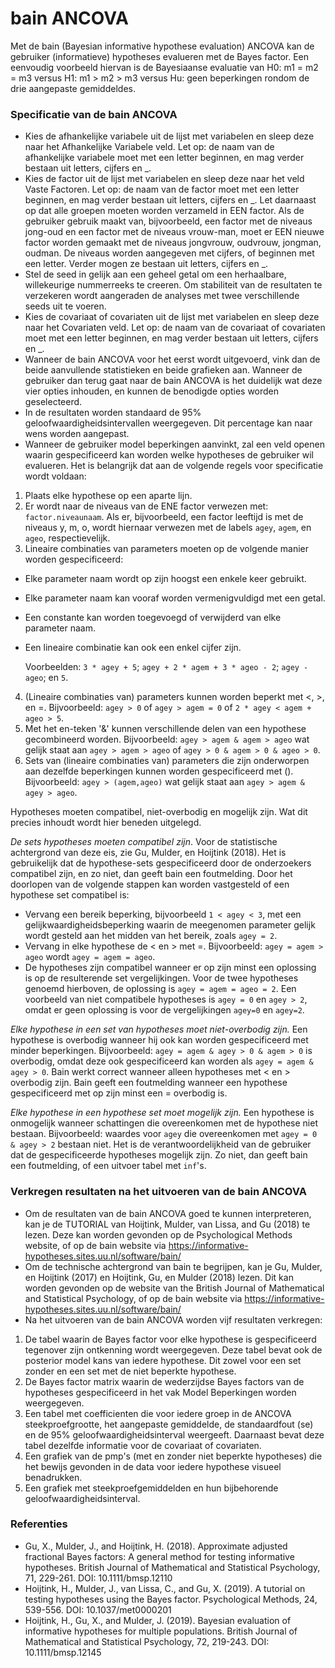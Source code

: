 bain ANCOVA
==========================

Met de bain (Bayesian informative hypothese evaluation) ANCOVA kan de gebruiker (informatieve) hypotheses evalueren met de Bayes factor. Een eenvoudig voorbeeld hiervan is de Bayesiaanse evaluatie van H0: m1 = m2 = m3 versus H1: m1 > m2 > m3 versus Hu: geen beperkingen rondom de drie aangepaste gemiddeldes.

### Specificatie van de bain ANCOVA

- Kies de afhankelijke variabele uit de lijst met variabelen en sleep deze naar het Afhankelijke Variabele veld. Let op: de naam van de afhankelijke variabele moet met een letter beginnen, en mag verder bestaan uit letters, cijfers en _. 
- Kies de factor uit de lijst met variabelen en sleep deze naar het veld Vaste Factoren. Let op: de naam van de factor moet met een letter beginnen, en mag verder bestaan uit letters, cijfers en _. Let daarnaast op dat alle groepen moeten worden verzameld in EEN factor. Als de gebruiker gebruik maakt van, bijvoorbeeld, een factor met de niveaus jong-oud en een factor met de niveaus vrouw-man, moet er EEN nieuwe factor worden gemaakt met de niveaus jongvrouw, oudvrouw, jongman, oudman. De niveaus worden aangegeven met cijfers, of beginnen met een letter. Verder mogen ze bestaan uit letters, cijfers en _.
- Stel de seed in gelijk aan een geheel getal om een herhaalbare, willekeurige nummerreeks te creeren. Om stabiliteit van de resultaten te verzekeren wordt aangeraden de analyses met twee verschillende seeds uit te voeren.
- Kies de covariaat of covariaten uit de lijst met variabelen en sleep deze naar het Covariaten veld. Let op: de naam van de covariaat of covariaten moet met een letter beginnen, en mag verder bestaan uit letters, cijfers en _. 
- Wanneer de bain ANCOVA voor het eerst wordt uitgevoerd, vink dan de beide aanvullende statistieken en beide grafieken aan. Wanneer de gebruiker dan terug gaat naar de bain ANCOVA is het duidelijk wat deze vier opties inhouden, en kunnen de benodigde opties worden geselecteerd. 
- In de resultaten worden standaard de 95% geloofwaardigheidsintervallen weergegeven. Dit percentage kan naar wens worden aangepast. 
- Wanneer de gebruiker model beperkingen aanvinkt, zal een veld openen waarin gespecificeerd kan worden welke hypotheses de gebruiker wil evalueren. Het is belangrijk dat aan de volgende regels voor specificatie wordt voldaan:

1. Plaats elke hypothese op een aparte lijn.
2. Er wordt naar de niveaus van de ENE factor verwezen met: `factor.niveaunaam`. Als er, bijvoorbeeld, een factor leeftijd is met de niveaus y, m, o, wordt hiernaar verwezen met de labels `agey`, `agem`, en `ageo`, respectievelijk.
3. Lineaire combinaties van parameters moeten op de volgende manier worden gespecificeerd:
- Elke parameter naam wordt op zijn hoogst een enkele keer gebruikt. 
- Elke parameter naam kan vooraf worden vermenigvuldigd met een getal. 
- Een constante kan worden toegevoegd of verwijderd van elke parameter naam. 
- Een lineaire combinatie kan ook een enkel cijfer zijn. 

     Voorbeelden: `3 * agey + 5`; `agey + 2 * agem + 3 * ageo - 2`; `agey - ageo`; en `5`.

4. (Lineaire combinaties van) parameters kunnen worden beperkt met <, >, en =. Bijvoorbeeld: `agey > 0` of `agey > agem = 0` of `2 * agey < agem + ageo > 5`.
5. Met het en-teken '&' kunnen verschillende delen van een hypothese gecombineerd worden. Bijvoorbeeld: `agey > agem & agem > ageo` wat gelijk staat aan `agey > agem > ageo` of `agey > 0 & agem > 0 & ageo > 0`.
6. Sets van (lineaire combinaties van) parameters die zijn onderworpen aan dezelfde beperkingen kunnen worden gespecificeerd met (). Bijvoorbeeld: `agey > (agem,ageo)` wat gelijk staat aan `agey > agem & agey > ageo`.

Hypotheses moeten compatibel, niet-overbodig en mogelijk zijn. Wat dit precies inhoudt wordt hier beneden uitgelegd. 

*De sets hypotheses moeten compatibel zijn*. Voor de statistische achtergrond van deze eis, zie Gu, Mulder, en Hoijtink (2018). Het is gebruikelijk dat de hypothese-sets gespecificeerd door de onderzoekers compatibel zijn, en zo niet, dan geeft bain een foutmelding. Door het doorlopen van de volgende stappen kan worden vastgesteld of een hypothese set compatibel is:
- Vervang een bereik beperking, bijvoorbeeld `1 < agey < 3`, met een gelijkwaardigheidsbeperking waarin de meegenomen parameter gelijk wordt gesteld aan het midden van het bereik, zoals `agey = 2`. 
- Vervang in elke hypothese de < en > met =. Bijvoorbeeld: `agey = agem > ageo` wordt `agey = agem = ageo`.
- De hypotheses zijn compatibel wanneer er op zijn minst een oplossing is op de resulterende set vergelijkingen. Voor de twee hypotheses genoemd hierboven, de oplossing is `agey = agem = ageo = 2`. Een voorbeeld van niet compatibele hypotheses is `agey = 0` en `agey > 2`, omdat er geen oplossing is voor de vergelijkingen `agey=0` en `agey=2`.

*Elke hypothese in een set van hypotheses moet niet-overbodig zijn.* Een hypothese is overbodig wanneer hij ook kan worden gespecificeerd met minder beperkingen. Bijvoorbeeld: `agey = agem & agey > 0 & agem > 0` is overbodig, omdat deze ook gespecificeerd kan worden als `agey = agem & agey > 0`. Bain werkt correct wanneer alleen hypotheses met < en > overbodig zijn. Bain geeft een foutmelding wanneer een hypothese gespecificeerd met op zijn minst een = overbodig is. 

*Elke hypothese in een hypothese set moet mogelijk zijn.* Een hypothese is onmogelijk wanneer schattingen die overeenkomen met de hypothese niet bestaan. Bijvoorbeeld: waardes voor `agey` die overeenkomen met `agey = 0 & agey > 2` bestaan niet. Het is de verantwoordelijkheid van de gebruiker dat de gespecificeerde hypotheses mogelijk zijn. Zo niet, dan geeft bain een foutmelding, of een uitvoer tabel met `inf`'s. 

### Verkregen resultaten na het uitvoeren van de bain ANCOVA

- Om de resultaten van de bain ANCOVA goed te kunnen interpreteren, kan je de TUTORIAL van Hoijtink, Mulder, van Lissa, and Gu (2018) te lezen. Deze kan worden gevonden op de Psychological Methods website, of op de bain website via https://informative-hypotheses.sites.uu.nl/software/bain/
- Om de technische achtergrond van bain te begrijpen, kan je Gu, Mulder, en Hoijtink (2017) en Hoijtink, Gu, en Mulder (2018) lezen. Dit kan worden gevonden op de website van the British Journal of Mathematical and Statistical Psychology, of op de bain website via https://informative-hypotheses.sites.uu.nl/software/bain/
- Na het uitvoeren van de bain ANCOVA worden vijf resultaten verkregen:

1. De tabel waarin de Bayes factor voor elke hypothese is gespecificeerd tegenover zijn ontkenning wordt weergegeven. Deze tabel bevat ook de posterior model kans van iedere hypothese. Dit zowel voor een set zonder en een set met de niet beperkte hypothese. 
2. De Bayes factor matrix waarin de wederzijdse Bayes factors van de hypotheses gespecificeerd in het vak Model Beperkingen worden weergegeven. 
3. Een tabel met coefficienten die voor iedere groep in de ANCOVA steekproefgrootte, het aangepaste gemiddelde, de standaardfout (se) en de 95% geloofwaardigheidsinterval weergeeft. Daarnaast bevat deze tabel dezelfde informatie voor de covariaat of covariaten.
4. Een grafiek van de pmp's (met en zonder niet beperkte hypotheses) die het bewijs gevonden in de data voor iedere hypothese visueel benadrukken. 
5. Een grafiek met steekproefgemiddelden en hun bijbehorende geloofwaardigheidsinterval.

### Referenties

- Gu, X., Mulder, J., and Hoijtink, H. (2018). Approximate adjusted fractional Bayes factors: A general method for testing informative hypotheses. British Journal of Mathematical and Statistical Psychology, 71, 229-261. DOI: 10.1111/bmsp.12110
- Hoijtink, H., Mulder, J., van Lissa, C., and Gu, X. (2019). A tutorial on testing hypotheses using the Bayes factor. Psychological Methods, 24, 539-556. DOI: 10.1037/met0000201 
- Hoijtink, H., Gu, X., and Mulder, J. (2019). Bayesian evaluation of informative hypotheses for multiple populations. British Journal of Mathematical and Statistical Psychology, 72, 219-243. DOI: 10.1111/bmsp.12145